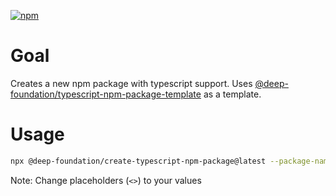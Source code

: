 [![npm](https://img.shields.io/npm/v/@deep-foundation/create-typescript-npm-package.svg)](https://www.npmjs.com/package/@deep-foundation/create-typescript-npm-package)

# Goal
Creates a new npm package with typescript support. Uses [@deep-foundation/typescript-npm-package-template](https://github.com/deep-foundation/typescript-npm-package-template) as a template.

# Usage

<!-- CLI_HELP_START -->
<!-- CLI_HELP_END -->

```bash
npx @deep-foundation/create-typescript-npm-package@latest --package-name="<PACKAGE_NAME>" --directory="<DIRECTORY>" --description="<DESCRIPTION>" --repository-url="<REPOSITORY_URL>"
```
Note: Change placeholders (`<>`) to your values
